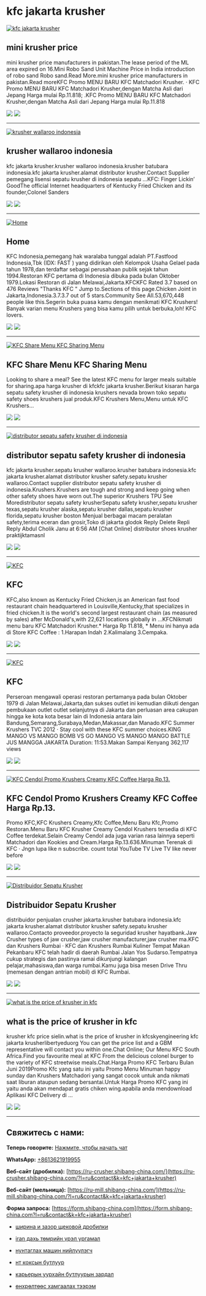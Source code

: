 # kfc jakarta krusher

<a href="https://swt.shibang-china.com/?l=ru&img&k=kfc+jakarta+krusher" target="_blank">![kfc jakarta krusher](http://static.shibang-china.com/all-800x300/877.jpg)</a>

## mini krusher price
mini krusher price manufacturers in pakistan.The lease period of the ML area expired on 16.Mini Robo Sand Unit Machine Price in India introduction of robo sand Robo sand.Read More.mini krusher price manufacturers in pakistan.Read moreKFC Promo MENU BARU KFC Matchadori Krusher.&nbsp;&#0183;&#32;KFC Promo MENU BARU KFC Matchadori Krusher,dengan Matcha Asli dari Jepang Harga mulai Rp.11.818; .KFC Promo MENU BARU KFC Matchadori Krusher,dengan Matcha Asli dari Jepang Harga mulai Rp.11.818


<a href="https://whatsapp.shibangsoft.com/WhatsApp.php" target="_blank" title="WhatsApp">![](http://static.shibang-china.com/icon/whatsapp.png)</a> <a href="https://swt.shibang-china.com/?l=ru&icon&k=kfc+jakarta+krusher" target="_blank">![](http://static.shibang-china.com/icon/chat-ru.png)</a>

---

<a href="https://swt.shibang-china.com/?l=ru&img&k=kfc+jakarta+krusher" target="_blank">![krusher wallaroo indonesia](http://static.shibang-china.com/all-800x300/593.jpg)</a>

## krusher wallaroo indonesia
kfc jakarta krusher.krusher wallaroo indonesia.krusher batubara indonesia.kfc jakarta krusher.alamat distributor krusher.Contact Supplier pemegang lisensi sepatu krusher di indonesia sepatu …KFC: Finger Lickin’ GoodThe official Internet headquarters of Kentucky Fried Chicken and its founder,Colonel Sanders


<a href="https://whatsapp.shibangsoft.com/WhatsApp.php" target="_blank" title="WhatsApp">![](http://static.shibang-china.com/icon/whatsapp.png)</a> <a href="https://swt.shibang-china.com/?l=ru&icon&k=kfc+jakarta+krusher" target="_blank">![](http://static.shibang-china.com/icon/chat-ru.png)</a>

---

<a href="https://swt.shibang-china.com/?l=ru&img&k=kfc+jakarta+krusher" target="_blank">![Home](http://static.shibang-china.com/all-800x300/1322.jpg)</a>

## Home
KFC Indonesia,pemegang hak waralaba tunggal adalah PT.Fastfood Indonesia,Tbk (IDX: FAST ) yang didirikan oleh Kelompok Usaha Gelael pada tahun 1978,dan terdaftar sebagai perusahaan publik sejak tahun 1994.Restoran KFC pertama di Indonesia dibuka pada bulan Oktober 1979.Lokasi Restoran di Jalan Melawai,Jakarta.KFCKFC  Rated 3.7 based on 476 Reviews &quot;Thanks KFC &quot; Jump to.Sections of this page.Chicken Joint in Jakarta,Indonesia.3.7.3.7 out of 5 stars.Community See All.53,670,448 people like this.Segerin buka puasa kamu dengan menikmati KFC Krushers! Banyak varian menu Krushers yang bisa kamu pilih untuk berbuka,loh! KFC lovers.


<a href="https://whatsapp.shibangsoft.com/WhatsApp.php" target="_blank" title="WhatsApp">![](http://static.shibang-china.com/icon/whatsapp.png)</a> <a href="https://swt.shibang-china.com/?l=ru&icon&k=kfc+jakarta+krusher" target="_blank">![](http://static.shibang-china.com/icon/chat-ru.png)</a>

---

<a href="https://swt.shibang-china.com/?l=ru&img&k=kfc+jakarta+krusher" target="_blank">![KFC Share Menu KFC Sharing Menu](http://static.shibang-china.com/all-800x300/1317.jpg)</a>

## KFC Share Menu KFC Sharing Menu
Looking to share a meal? See the latest KFC menu for larger meals suitable for sharing.apa harga krusher di kfckfc jakarta krusher.Berikut kisaran harga sepatu safety krusher di indonesia krushers nevada brown toko sepatu safety shoes krushers jual produk.KFC Krushers Menu,Menu untuk KFC Krushers…


<a href="https://whatsapp.shibangsoft.com/WhatsApp.php" target="_blank" title="WhatsApp">![](http://static.shibang-china.com/icon/whatsapp.png)</a> <a href="https://swt.shibang-china.com/?l=ru&icon&k=kfc+jakarta+krusher" target="_blank">![](http://static.shibang-china.com/icon/chat-ru.png)</a>

---

<a href="https://swt.shibang-china.com/?l=ru&img&k=kfc+jakarta+krusher" target="_blank">![distributor sepatu safety krusher di indonesia](http://static.shibang-china.com/all-800x300/132.jpg)</a>

## distributor sepatu safety krusher di indonesia
kfc jakarta krusher.sepatu krusher wallaroo.krusher batubara indonesia.kfc jakarta krusher.alamat distributor krusher safety.sepatu krusher wallaroo.Contact supplier distributor sepatu safety krusher di indonesia.Krushers.Krushers are tough and strong and keep going when other safety shoes have worn out.The superior Krushers TPU See Moredistributor sepatu safety krusherSepatu safety krusher,sepatu krusher texas,sepatu krusher alaska,sepatu krusher dallas,sepatu krusher florida,sepatu krusher boston Menjual berbagai macam peralatan safety,terima eceran dan grosir,Toko di jakarta glodok Reply Delete Repli Reply Abdul Cholik Janu at 6:56 AM [Chat Online] distributor shoes krusher praktijktamasnl


<a href="https://whatsapp.shibangsoft.com/WhatsApp.php" target="_blank" title="WhatsApp">![](http://static.shibang-china.com/icon/whatsapp.png)</a> <a href="https://swt.shibang-china.com/?l=ru&icon&k=kfc+jakarta+krusher" target="_blank">![](http://static.shibang-china.com/icon/chat-ru.png)</a>

---

<a href="https://swt.shibang-china.com/?l=ru&img&k=kfc+jakarta+krusher" target="_blank">![KFC](http://static.shibang-china.com/all-800x300/569.jpg)</a>

## KFC
KFC,also known as Kentucky Fried Chicken,is an American fast food restaurant chain headquartered in Louisville,Kentucky,that specializes in fried chicken.It is the world's second largest restaurant chain (as measured by sales) after McDonald's,with 22,621 locations globally in …KFCNikmati menu baru KFC Matchadori Krusher.* Harga Rp 11.818, * Menu ini hanya ada di Store KFC Coffee : 1.Harapan Indah 2.Kalimalang 3.Cempaka.


<a href="https://whatsapp.shibangsoft.com/WhatsApp.php" target="_blank" title="WhatsApp">![](http://static.shibang-china.com/icon/whatsapp.png)</a> <a href="https://swt.shibang-china.com/?l=ru&icon&k=kfc+jakarta+krusher" target="_blank">![](http://static.shibang-china.com/icon/chat-ru.png)</a>

---

<a href="https://swt.shibang-china.com/?l=ru&img&k=kfc+jakarta+krusher" target="_blank">![KFC](http://static.shibang-china.com/all-800x300/1279.jpg)</a>

## KFC
Perseroan mengawali operasi restoran pertamanya pada bulan Oktober 1979 di Jalan Melawai,Jakarta,dan sukses outlet ini kemudian diikuti dengan pembukaan outlet outlet selanjutnya di Jakarta dan perluasan area cakupan hingga ke kota kota besar lain di Indonesia antara lain Bandung,Semarang,Surabaya,Medan,Makassar,dan Manado.KFC Summer Krushers TVC 2012&nbsp;&#0183;&#32;Stay cool with these KFC summer choices.KING MANGO VS MANGO BOMB VS GO MANGO VS MANGO MANGO BATTLE JUS MANGGA JAKARTA Duration: 11:53.Makan Sampai Kenyang 362,117 views


<a href="https://whatsapp.shibangsoft.com/WhatsApp.php" target="_blank" title="WhatsApp">![](http://static.shibang-china.com/icon/whatsapp.png)</a> <a href="https://swt.shibang-china.com/?l=ru&icon&k=kfc+jakarta+krusher" target="_blank">![](http://static.shibang-china.com/icon/chat-ru.png)</a>

---

<a href="https://swt.shibang-china.com/?l=ru&img&k=kfc+jakarta+krusher" target="_blank">![KFC Cendol Promo Krushers Creamy KFC Coffee Harga Rp.13.](http://static.shibang-china.com/all-800x300/1201.jpg)</a>

## KFC Cendol Promo Krushers Creamy KFC Coffee Harga Rp.13.
Promo KFC,KFC Krushers Creamy,Kfc Coffee,Menu Baru Kfc,Promo Restoran.Menu Baru KFC Krusher Creamy Cendol Krushers tersedia di KFC Coffee terdekat.Selain Creamy Cendol ada juga varian rasa lainnya seperti Matchadori dan Kookies and Cream.Harga Rp.13.636.Minuman Terenak di KFC&nbsp;&#0183;&#32;Jngn lupa like n subscribe. count  total YouTube TV Live TV like never before


<a href="https://whatsapp.shibangsoft.com/WhatsApp.php" target="_blank" title="WhatsApp">![](http://static.shibang-china.com/icon/whatsapp.png)</a> <a href="https://swt.shibang-china.com/?l=ru&icon&k=kfc+jakarta+krusher" target="_blank">![](http://static.shibang-china.com/icon/chat-ru.png)</a>

---

<a href="https://swt.shibang-china.com/?l=ru&img&k=kfc+jakarta+krusher" target="_blank">![Distribuidor Sepatu Krusher](http://static.shibang-china.com/all-800x300/1238.jpg)</a>

## Distribuidor Sepatu Krusher
distribuidor penjualan crusher jakarta.krusher batubara indonesia.kfc jakarta krusher.alamat distributor krusher safety.sepatu krusher wallaroo.Contacto proveedor.proyecto la seguridad krusher hayatbank.Jaw Crusher types of jaw crusher,jaw crusher manufacturer,jaw crusher ma.KFC dan Krushers Rumbai&nbsp;&#0183;&#32;KFC dan Krushers Rumbai Kuliner Tempat Makan Pekanbaru KFC telah hadir di daerah Rumbai Jalan Yos Sudarso.Tempatnya cukup strategis dan pastinya ramai dikunjungi kalangan pelajar,mahasiswa,dan warga rumbai.Kamu juga bisa mesen Drive Thru (memesan dengan antrian mobil) di KFC Rumbai.


<a href="https://whatsapp.shibangsoft.com/WhatsApp.php" target="_blank" title="WhatsApp">![](http://static.shibang-china.com/icon/whatsapp.png)</a> <a href="https://swt.shibang-china.com/?l=ru&icon&k=kfc+jakarta+krusher" target="_blank">![](http://static.shibang-china.com/icon/chat-ru.png)</a>

---

<a href="https://swt.shibang-china.com/?l=ru&img&k=kfc+jakarta+krusher" target="_blank">![what is the price of krusher in kfc](http://static.shibang-china.com/all-800x300/1406.jpg)</a>

## what is the price of krusher in kfc
krusher kfc price sielin.what is the price of krusher in kfcskyengineering kfc jakarta krusherlibertyeduorg You can get the price list and a GBM representative will contact you within one.Chat Online; Our Menu KFC South Africa.Find you favourite meal at KFC From the delicious colonel burger to the variety of KFC streetwise meals.Chat.Harga Promo KFC Terbaru Bulan Juni 2019Promo Kfc yang satu ini yaitu Promo Menu Minuman happy sunday dan Krushers Matchadori yang sangat cocok untuk anda nikmati saat liburan ataupun sedang bersantai.Untuk Harga Promo KFC yang ini yaitu anda akan mendapat gratis chiken wing.apabila anda mendownload Aplikasi KFC Delivery di …


<a href="https://whatsapp.shibangsoft.com/WhatsApp.php" target="_blank" title="WhatsApp">![](http://static.shibang-china.com/icon/whatsapp.png)</a> <a href="https://swt.shibang-china.com/?l=ru&icon&k=kfc+jakarta+krusher" target="_blank">![](http://static.shibang-china.com/icon/chat-ru.png)</a>

---
## Свяжитесь с нами:

**Теперь говорите:** [Нажмите, чтобы начать чат](https://swt.shibang-china.com?l=ru&contact&k=kfc+jakarta+krusher)

**WhatsApp:**  [+8613621919955](https://whatsapp.shibangsoft.com/WhatsApp.php)

**Веб-сайт (дробилка):** [https://ru-crusher.shibang-china.com/](https://ru-crusher.shibang-china.com/?l=ru&contact&k=kfc+jakarta+krusher)

**Веб-сайт (мельница):** [https://ru-mill.shibang-china.com/](https://ru-mill.shibang-china.com/?l=ru&contact&k=kfc+jakarta+krusher)

**Форма запроса:** [https://form.shibang-china.com](https://form.shibang-china.com?l=ru&contact&k=kfc+jakarta+krusher)

* [ширина и зазор щековой дробилки](../126/%D1%88%D0%B8%D1%80%D0%B8%D0%BD%D0%B0%20%D0%B8%20%D0%B7%D0%B0%D0%B7%D0%BE%D1%80%20%D1%89%D0%B5%D0%BA%D0%BE%D0%B2%D0%BE%D0%B9%20%D0%B4%D1%80%D0%BE%D0%B1%D0%B8%D0%BB%D0%BA%D0%B8.md)

* [iran дахь төмрийн үрэл ургамал](../127/iran%20%D0%B4%D0%B0%D1%85%D1%8C%20%D1%82%D3%A9%D0%BC%D1%80%D0%B8%D0%B9%D0%BD%20%D2%AF%D1%80%D1%8D%D0%BB%20%D1%83%D1%80%D0%B3%D0%B0%D0%BC%D0%B0%D0%BB.md)

* [нунтаглах машин нийлүүлэгч](../128/%D0%BD%D1%83%D0%BD%D1%82%D0%B0%D0%B3%D0%BB%D0%B0%D1%85%20%D0%BC%D0%B0%D1%88%D0%B8%D0%BD%20%D0%BD%D0%B8%D0%B9%D0%BB%D2%AF%D2%AF%D0%BB%D1%8D%D0%B3%D1%87.md)

* [нт коксын бутлуур](../128/%D0%BD%D1%82%20%D0%BA%D0%BE%D0%BA%D1%81%D1%8B%D0%BD%20%D0%B1%D1%83%D1%82%D0%BB%D1%83%D1%83%D1%80.md)

* [карьерын уурхайн бутлуурын зардал](../127/%D0%BA%D0%B0%D1%80%D1%8C%D0%B5%D1%80%D1%8B%D0%BD%20%D1%83%D1%83%D1%80%D1%85%D0%B0%D0%B9%D0%BD%20%D0%B1%D1%83%D1%82%D0%BB%D1%83%D1%83%D1%80%D1%8B%D0%BD%20%D0%B7%D0%B0%D1%80%D0%B4%D0%B0%D0%BB.md)

* [өнхрөлтөөс хамгаалах тээрэм](../127/%D3%A9%D0%BD%D1%85%D1%80%D3%A9%D0%BB%D1%82%D3%A9%D3%A9%D1%81%20%D1%85%D0%B0%D0%BC%D0%B3%D0%B0%D0%B0%D0%BB%D0%B0%D1%85%20%D1%82%D1%8D%D1%8D%D1%80%D1%8D%D0%BC.md)
